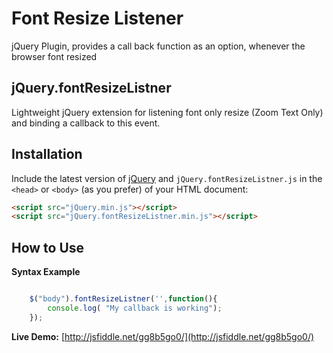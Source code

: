 Font Resize Listener
====================

jQuery Plugin, provides a call back function as an option, whenever the browser font resized



## jQuery.fontResizeListner
Lightweight jQuery extension for listening font only resize (Zoom Text Only) and binding a callback to this event. 


## Installation
Include the latest version of [jQuery](http://jquery.com/download) and `jQuery.fontResizeListner.js` in the `<head>` or `<body>` (as you prefer) of your HTML document:
```html
<script src="jQuery.min.js"></script>  
<script src="jQuery.fontResizeListner.min.js"></script>
```

## How to Use


**Syntax Example**  
```javascript

    $("body").fontResizeListner('',function(){
        console.log( "My callback is working");
    });

```

**Live Demo:** [http://jsfiddle.net/gg8b5go0/](http://jsfiddle.net/gg8b5go0/)
